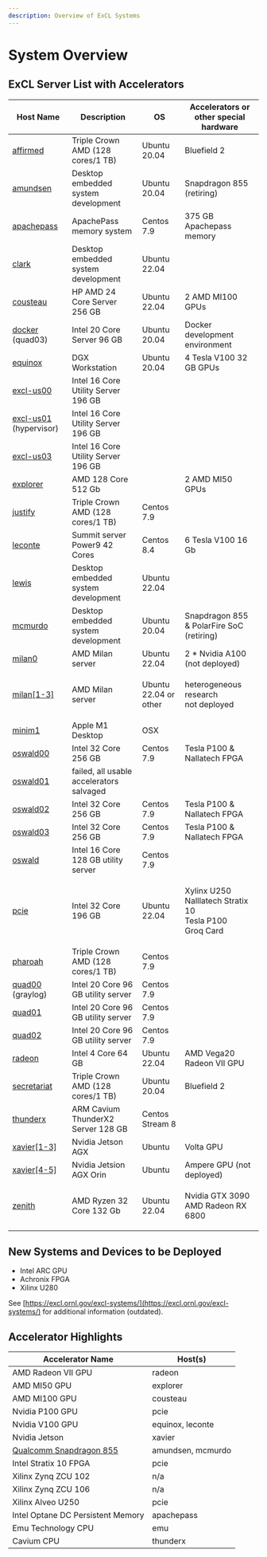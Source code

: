 ```yaml
---
description: Overview of ExCL Systems
---
```


# System Overview

## ExCL Server List with Accelerators

| Host Name                            | Description                              | OS                    | Accelerators or other special hardware                                 |
| ------------------------------------ | ---------------------------------------- | --------------------- | ---------------------------------------------------------------------- |
| [affirmed](affirmed.md)              | Triple Crown AMD (128 cores/1 TB)        | Ubuntu 20.04          | Bluefield 2                                                            |
| [amundsen](amundsen.md)              | Desktop embedded system development      | Ubuntu 20.04          | Snapdragon 855 (retiring)                                              |
| [apachepass](apachepass.md)          | ApachePass memory system                 | Centos 7.9            | 375 GB Apachepass memory                                               |
| [clark](clark.md)                    | Desktop embedded system development      | Ubuntu 22.04          |                                                                        |
| [cousteau](cousteau.md)              | HP AMD 24 Core Server 256 GB             | Ubuntu 22.04          | 2 AMD MI100 GPUs                                                       |
| [docker](docker.md) (quad03)         | Intel 20 Core Server 96 GB               | Ubuntu 20.04          | Docker development environment                                         |
| [equinox](equinox.md)                | DGX Workstation                          | Ubuntu 20.04          | 4 Tesla V100 32 GB GPUs                                                |
| [excl-us00](excl-us.md)              | Intel 16 Core Utility Server 196 GB      |                       |                                                                        |
| [excl-us01](excl-us.md) (hypervisor) | Intel 16 Core Utility Server 196 GB      |                       |                                                                        |
| [excl-us03](excl-us.md)              | Intel 16 Core Utility Server 196 GB      |                       |                                                                        |
| [explorer](explorer.md)              | AMD 128 Core 512 Gb                      |                       | 2 AMD MI50 GPUs                                                        |
| [justify](justify.md)                | Triple Crown AMD (128 cores/1 TB)        | Centos 7.9            |                                                                        |
| [leconte](leconte.md)                | Summit server Power9 42 Cores            | Centos 8.4            | 6 Tesla V100 16 Gb                                                     |
| [lewis](lewis.md)                    | Desktop embedded system development      | Ubuntu 22.04          |                                                                        |
| [mcmurdo](mcmurdo.md)                | Desktop embedded system development      | Ubuntu 20.04          | Snapdragon 855 & PolarFire SoC (retiring)                              |
| [milan0](milan.md)                   | AMD Milan server                         | Ubuntu 22.04          | 2 \* Nvidia A100 (not deployed)                                        |
| [milan\[1-3\]](milan.md)             | AMD Milan server                         | Ubuntu 22.04 or other | <p>heterogeneous research<br>not deployed</p>                          |
| [minim1](minim1.md)                  | Apple M1 Desktop                         | OSX                   |                                                                        |
| [oswald00](oswald.md)                | Intel 32 Core 256 GB                     | Centos 7.9            | Tesla P100 & Nallatech FPGA                                            |
| [oswald01](oswald.md)                | failed, all usable accelerators salvaged |                       |                                                                        |
| [oswald02](oswald.md)                | Intel 32 Core 256 GB                     | Centos 7.9            | Tesla P100 & Nallatech FPGA                                            |
| [oswald03](oswald.md)                | Intel 32 Core 256 GB                     | Centos 7.9            | Tesla P100 & Nallatech FPGA                                            |
| [oswald](oswald.md)                  | Intel 16 Core 128 GB utility server      | Centos 7.9            |                                                                        |
| [pcie](pcie.md)                      | Intel 32 Core 196 GB                     | Ubuntu 22.04          | <p>Xylinx U250<br>Nalllatech Stratix 10<br>Tesla P100<br>Groq Card</p> |
| [pharoah](pharoah.md)                | Triple Crown AMD (128 cores/1 TB)        | Centos 7.9            |                                                                        |
| [quad00](quad.md) (graylog)          | Intel 20 Core 96 GB utility server       | Centos 7.9            |                                                                        |
| [quad01](quad.md)                    | Intel 20 Core 96 GB utility server       | Centos 7.9            |                                                                        |
| [quad02](quad.md)                    | Intel 20 Core 96 GB utility server       | Centos 7.9            |                                                                        |
| [radeon](radeon.md)                  | Intel 4 Core 64 GB                       | Ubuntu 22.04          | AMD Vega20 Radeon VII GPU                                              |
| [secretariat](secretariat.md)        | Triple Crown AMD (128 cores/1 TB)        | Ubuntu 20.04          | Bluefield 2                                                            |
| [thunderx](thunderx.md)              | ARM Cavium ThunderX2 Server 128 GB       | Centos Stream 8       |                                                                        |
| [xavier\[1-3\]](xavier.md)           | Nvidia Jetson AGX                        | Ubuntu                | Volta GPU                                                              |
| [xavier\[4-5\]](xavier.md)           | Nvidia Jetsion AGX Orin                  | Ubuntu                | Ampere GPU (not deployed)                                              |
| [zenith](zenith.md)                  | AMD Ryzen 32 Core 132 Gb                 | Ubuntu 22.04          | <p>Nvidia GTX 3090<br>AMD Radeon RX 6800</p>                           |

## New Systems and Devices to be Deployed

* Intel ARC GPU
* Achronix FPGA
* Xilinx U280

See [https://excl.ornl.gov/excl-systems/](https://excl.ornl.gov/excl-systems/) for additional information (outdated).

## Accelerator Highlights

| Accelerator Name                         | Host(s)           |
| ---------------------------------------- | ----------------- |
| AMD Radeon VII GPU                       | radeon            |
| AMD MI50 GPU                             | explorer          |
| AMD MI100 GPU                            | cousteau          |
| Nvidia P100 GPU                          | pcie              |
| Nvidia V100 GPU                          | equinox, leconte  |
| Nvidia Jetson                            | xavier            |
| [Qualcomm Snapdragon 855](snapdragon.md) | amundsen, mcmurdo |
| Intel Stratix 10 FPGA                    | pcie              |
| Xilinx Zynq ZCU 102                      | n/a               |
| Xilinx Zynq ZCU 106                      | n/a               |
| Xilinx Alveo U250                        | pcie              |
| Intel Optane DC Persistent Memory        | apachepass        |
| Emu Technology CPU                       | emu               |
| Cavium CPU                               | thunderx          |
